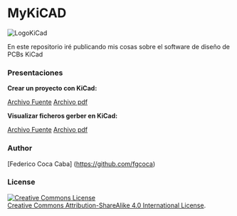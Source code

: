 # MyKiCAD

![LogoKiCad](https://github.com/fgcoca/MyKiCAD/blob/master/Presentaciones/Images/LogoKicad.png) 

En este repositorio iré publicando mis cosas sobre el software de diseño de PCBs KiCad

### **Presentaciones**

**Crear un proyecto con KiCad:**

[Archivo Fuente](https://github.com/fgcoca/MyKiCAD/blob/master/Presentaciones/Crear%20Proyecto/Archivos%20fuente/Crear%20proyecto%20con%20KiCad.odp)
[Archivo pdf](https://github.com/fgcoca/MyKiCAD/blob/master/Presentaciones/Crear%20Proyecto/pdfs/Crear%20proyecto%20con%20KiCad.pdf)

**Visualizar ficheros gerber en KiCad:**

[Archivo Fuente](https://github.com/fgcoca/MyKiCAD/blob/master/Presentaciones/Crear%20Proyecto/Archivos%20fuente/Visualizar%20gerber%20en%20KiCad.odp)
[Archivo pdf](https://github.com/fgcoca/MyKiCAD/blob/master/Presentaciones/Crear%20Proyecto/pdfs/Visualizar%20gerber%20en%20KiCad.pdf)


### **Author**

[Federico Coca Caba] (https://github.com/fgcoca)


### **License**
<a rel="license" href="http://creativecommons.org/licenses/by-sa/4.0/"><img alt="Creative Commons License" style="border-width:0" src="https://i.creativecommons.org/l/by-sa/4.0/88x31.png" /></a><br /> <a rel="license" href="http://creativecommons.org/licenses/by-sa/4.0/">Creative Commons Attribution-ShareAlike 4.0 International License</a>.
